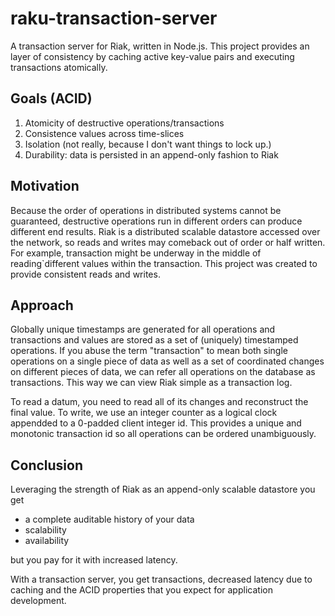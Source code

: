# raku-transaction-server

A transaction server for Riak, written in Node.js. This project provides an layer of consistency by caching active key-value pairs and executing transactions atomically.

## Goals (ACID)

1. Atomicity of destructive operations/transactions
2. Consistence values across time-slices
3. Isolation (not really, because I don't want things to lock up.)
4. Durability: data is persisted in an append-only fashion to Riak


## Motivation

Because the order of operations in distributed systems cannot be guaranteed, destructive operations run in different orders can produce different end results. Riak is a distributed scalable datastore accessed over the network, so reads and writes may comeback out of order or half written. For example, transaction might be underway in the middle of reading`different values within the transaction. This project was created to provide consistent reads and writes.

## Approach

Globally unique timestamps are generated for all operations and transactions and values are stored as a set of (uniquely) timestamped operations. If you abuse the term "transaction" to mean both single operations on a single piece of data as well as a set of coordinated changes on different pieces of data, we can refer all operations on the database as transactions. This way we can view Riak simple as a transaction log.

To read a datum, you need to read all of its changes and reconstruct the final value. To write, we use an integer counter as a logical clock appendded to a 0-padded client integer id.  This provides a unique and monotonic transaction id so all operations can be ordered unambiguously.

## Conclusion

Leveraging the strength of Riak as an append-only scalable datastore you get

* a complete auditable history of your data
* scalability
* availability

but you pay for it with increased latency.

With a transaction server, you get transactions, decreased latency due to caching and the ACID properties that you expect for application development.  

